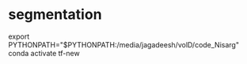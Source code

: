 # segmentation

export PYTHONPATH="$PYTHONPATH:/media/jagadeesh/volD/code_Nisarg"
conda activate tf-new